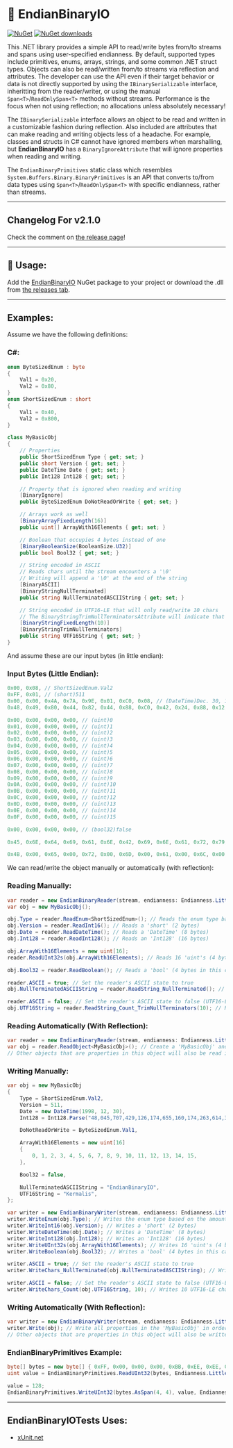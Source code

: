﻿# 📖 EndianBinaryIO

[![NuGet](https://img.shields.io/nuget/v/EndianBinaryIO.svg)](https://www.nuget.org/packages/EndianBinaryIO)
[![NuGet downloads](https://img.shields.io/nuget/dt/EndianBinaryIO)](https://www.nuget.org/packages/EndianBinaryIO)

This .NET library provides a simple API to read/write bytes from/to streams and spans using user-specified endianness.
By default, supported types include primitives, enums, arrays, strings, and some common .NET struct types.
Objects can also be read/written from/to streams via reflection and attributes.
The developer can use the API even if their target behavior or data is not directly supported by using the `IBinarySerializable` interface, inheritting from the reader/writer, or using the manual `Span<T>`/`ReadOnlySpan<T>` methods without streams.
Performance is the focus when not using reflection; no allocations unless absolutely necessary!

The `IBinarySerializable` interface allows an object to be read and written in a customizable fashion during reflection.
Also included are attributes that can make reading and writing objects less of a headache.
For example, classes and structs in C# cannot have ignored members when marshalling, but **EndianBinaryIO** has a `BinaryIgnoreAttribute` that will ignore properties when reading and writing.

The `EndianBinaryPrimitives` static class which resembles `System.Buffers.Binary.BinaryPrimitives` is an API that converts to/from data types using `Span<T>`/`ReadOnlySpan<T>` with specific endianness, rather than streams.

----
## Changelog For v2.1.0
Check the comment on [the release page](https://github.com/Kermalis/EndianBinaryIO/releases/tag/v2.1.0)!

----
## 🚀 Usage:
Add the [EndianBinaryIO](https://www.nuget.org/packages/EndianBinaryIO) NuGet package to your project or download the .dll from [the releases tab](https://github.com/Kermalis/EndianBinaryIO/releases).

----
## Examples:
Assume we have the following definitions:
### C#:
```cs
enum ByteSizedEnum : byte
{
	Val1 = 0x20,
	Val2 = 0x80,
}
enum ShortSizedEnum : short
{
	Val1 = 0x40,
	Val2 = 0x800,
}

class MyBasicObj
{
	// Properties
	public ShortSizedEnum Type { get; set; }
	public short Version { get; set; }
	public DateTime Date { get; set; }
	public Int128 Int128 { get; set; }

	// Property that is ignored when reading and writing
	[BinaryIgnore]
	public ByteSizedEnum DoNotReadOrWrite { get; set; }

	// Arrays work as well
	[BinaryArrayFixedLength(16)]
	public uint[] ArrayWith16Elements { get; set; }

	// Boolean that occupies 4 bytes instead of one
	[BinaryBooleanSize(BooleanSize.U32)]
	public bool Bool32 { get; set; }

	// String encoded in ASCII
	// Reads chars until the stream encounters a '\0'
	// Writing will append a '\0' at the end of the string
	[BinaryASCII]
	[BinaryStringNullTerminated]
	public string NullTerminatedASCIIString { get; set; }

	// String encoded in UTF16-LE that will only read/write 10 chars
	// The BinaryStringTrimNullTerminatorsAttribute will indicate that every char from the first \0 will be removed from the string. This attribute also works with char arrays
	[BinaryStringFixedLength(10)]
	[BinaryStringTrimNullTerminators]
	public string UTF16String { get; set; }
}
```
And assume these are our input bytes (in little endian):
### Input Bytes (Little Endian):
```cs
0x00, 0x08, // ShortSizedEnum.Val2
0xFF, 0x01, // (short)511
0x00, 0x00, 0x4A, 0x7A, 0x9E, 0x01, 0xC0, 0x08, // (DateTime)Dec. 30, 1998
0x48, 0x49, 0x80, 0x44, 0x82, 0x44, 0x88, 0xC0, 0x42, 0x24, 0x88, 0x12, 0x44, 0x44, 0x25, 0x24, // (Int128)48,045,707,429,126,174,655,160,174,263,614,327,112

0x00, 0x00, 0x00, 0x00, // (uint)0
0x01, 0x00, 0x00, 0x00, // (uint)1
0x02, 0x00, 0x00, 0x00, // (uint)2
0x03, 0x00, 0x00, 0x00, // (uint)3
0x04, 0x00, 0x00, 0x00, // (uint)4
0x05, 0x00, 0x00, 0x00, // (uint)5
0x06, 0x00, 0x00, 0x00, // (uint)6
0x07, 0x00, 0x00, 0x00, // (uint)7
0x08, 0x00, 0x00, 0x00, // (uint)8
0x09, 0x00, 0x00, 0x00, // (uint)9
0x0A, 0x00, 0x00, 0x00, // (uint)10
0x0B, 0x00, 0x00, 0x00, // (uint)11
0x0C, 0x00, 0x00, 0x00, // (uint)12
0x0D, 0x00, 0x00, 0x00, // (uint)13
0x0E, 0x00, 0x00, 0x00, // (uint)14
0x0F, 0x00, 0x00, 0x00, // (uint)15

0x00, 0x00, 0x00, 0x00, // (bool32)false

0x45, 0x6E, 0x64, 0x69, 0x61, 0x6E, 0x42, 0x69, 0x6E, 0x61, 0x72, 0x79, 0x49, 0x4F, 0x00, // (ASCII)"EndianBinaryIO\0"

0x4B, 0x00, 0x65, 0x00, 0x72, 0x00, 0x6D, 0x00, 0x61, 0x00, 0x6C, 0x00, 0x69, 0x00, 0x73, 0x00, 0x00, 0x00, 0x00, 0x00, // (UTF16-LE)"Kermalis\0\0"
```

We can read/write the object manually or automatically (with reflection):
### Reading Manually:
```cs
var reader = new EndianBinaryReader(stream, endianness: Endianness.LittleEndian, booleanSize: BooleanSize.U32);
var obj = new MyBasicObj();

obj.Type = reader.ReadEnum<ShortSizedEnum>(); // Reads the enum type based on the amount of bytes of the enum's underlying type (short/2 in this case)
obj.Version = reader.ReadInt16(); // Reads a 'short' (2 bytes)
obj.Date = reader.ReadDateTime(); // Reads a 'DateTime' (8 bytes)
obj.Int128 = reader.ReadInt128(); // Reads an 'Int128' (16 bytes)

obj.ArrayWith16Elements = new uint[16];
reader.ReadUInt32s(obj.ArrayWith16Elements); // Reads 16 'uint's (4 bytes each)

obj.Bool32 = reader.ReadBoolean(); // Reads a 'bool' (4 bytes in this case, since the reader's current bool state is BooleanSize.U32)

reader.ASCII = true; // Set the reader's ASCII state to true
obj.NullTerminatedASCIIString = reader.ReadString_NullTerminated(); // Reads ASCII chars until a '\0' is read, then returns a 'string'

reader.ASCII = false; // Set the reader's ASCII state to false (UTF16-LE)
obj.UTF16String = reader.ReadString_Count_TrimNullTerminators(10); // Reads 10 UTF16-LE chars as a 'string' with the '\0's removed
```
### Reading Automatically (With Reflection):
```cs
var reader = new EndianBinaryReader(stream, endianness: Endianness.LittleEndian);
var obj = reader.ReadObject<MyBasicObj>(); // Create a 'MyBasicObj' and read all properties in order, ignoring any with a 'BinaryIgnoreAttribute'
// Other objects that are properties in this object will also be read in the same way recursively
```

### Writing Manually:
```cs
var obj = new MyBasicObj
{
	Type = ShortSizedEnum.Val2,
	Version = 511,
	Date = new DateTime(1998, 12, 30),
	Int128 = Int128.Parse("48,045,707,429,126,174,655,160,174,263,614,327,112", NumberStyles.AllowThousands, NumberFormatInfo.InvariantInfo),

	DoNotReadOrWrite = ByteSizedEnum.Val1,

	ArrayWith16Elements = new uint[16]
	{
		0, 1, 2, 3, 4, 5, 6, 7, 8, 9, 10, 11, 12, 13, 14, 15,
	},

	Bool32 = false,

	NullTerminatedASCIIString = "EndianBinaryIO",
	UTF16String = "Kermalis",
};

var writer = new EndianBinaryWriter(stream, endianness: Endianness.LittleEndian, booleanSize: BooleanSize.U32);
writer.WriteEnum(obj.Type); // Writes the enum type based on the amount of bytes of the enum's underlying type (short/2 in this case)
writer.WriteInt16(obj.Version); // Writes a 'short' (2 bytes)
writer.WriteDateTime(obj.Date); // Writes a 'DateTime' (8 bytes)
writer.WriteInt128(obj.Int128); // Writes an 'Int128' (16 bytes)
writer.WriteUInt32s(obj.ArrayWith16Elements); // Writes 16 'uint's (4 bytes each)
writer.WriteBoolean(obj.Bool32); // Writes a 'bool' (4 bytes in this case, since the reader's current bool state is BooleanSize.U32)

writer.ASCII = true; // Set the reader's ASCII state to true
writer.WriteChars_NullTerminated(obj.NullTerminatedASCIIString); // Writes the chars in the 'string' as ASCII and appends a '\0' at the end

writer.ASCII = false; // Set the reader's ASCII state to false (UTF16-LE)
writer.WriteChars_Count(obj.UTF16String, 10); // Writes 10 UTF16-LE chars as a 'string'. If the string has more than 10 chars, it is truncated; if it has less, it is padded with '\0'
```
### Writing Automatically (With Reflection):
```cs
var writer = new EndianBinaryWriter(stream, endianness: Endianness.LittleEndian);
writer.Write(obj); // Write all properties in the 'MyBasicObj' in order, ignoring any with a 'BinaryIgnoreAttribute'
// Other objects that are properties in this object will also be written in the same way recursively
```

### EndianBinaryPrimitives Example:
```cs
byte[] bytes = new byte[] { 0xFF, 0x00, 0x00, 0x00, 0xBB, 0xEE, 0xEE, 0xFF };
uint value = EndianBinaryPrimitives.ReadUInt32(bytes, Endianness.LittleEndian); // Will return 255

value = 128;
EndianBinaryPrimitives.WriteUInt32(bytes.AsSpan(4, 4), value, Endianness.LittleEndian); // bytes is now { 0xFF, 0x00, 0x00, 0x00, 0x80, 0x00, 0x00, 0x00 }
```

----
## EndianBinaryIOTests Uses:
* [xUnit.net](https://github.com/xunit/xunit)